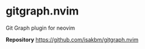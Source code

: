 # gitgraph.nvim

Git Graph plugin for neovim

**Repository** <https://github.com/isakbm/gitgraph.nvim>
